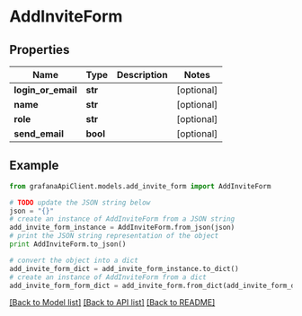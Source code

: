 # AddInviteForm


## Properties
Name | Type | Description | Notes
------------ | ------------- | ------------- | -------------
**login_or_email** | **str** |  | [optional] 
**name** | **str** |  | [optional] 
**role** | **str** |  | [optional] 
**send_email** | **bool** |  | [optional] 

## Example

```python
from grafanaApiClient.models.add_invite_form import AddInviteForm

# TODO update the JSON string below
json = "{}"
# create an instance of AddInviteForm from a JSON string
add_invite_form_instance = AddInviteForm.from_json(json)
# print the JSON string representation of the object
print AddInviteForm.to_json()

# convert the object into a dict
add_invite_form_dict = add_invite_form_instance.to_dict()
# create an instance of AddInviteForm from a dict
add_invite_form_form_dict = add_invite_form.from_dict(add_invite_form_dict)
```
[[Back to Model list]](../README.md#documentation-for-models) [[Back to API list]](../README.md#documentation-for-api-endpoints) [[Back to README]](../README.md)


